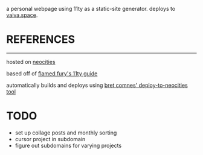 a personal webpage using 11ty as a static-site generator. deploys to [vaiva.space](https://vaiva.space.com).

# REFERENCES
***
hosted on [neocities](https://neocities.org/)

based off of [flamed fury's 11ty guide](https://flamedfury.com/guides/11ty-homepage-neocities/)

automatically builds and deploys using [bret comnes' deploy-to-neocities tool](https://github.com/bcomnes/deploy-to-neocities)

# TODO
* set up collage posts and monthly sorting
* cursor project in subdomain
* figure out subdomains for varying projects